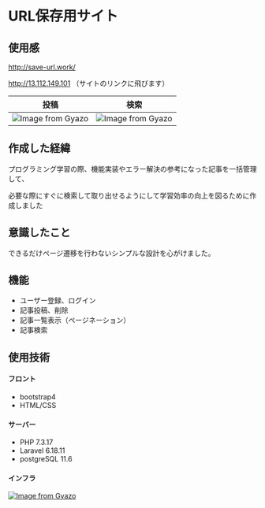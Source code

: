 # URL保存用サイト

## 使用感

http://save-url.work/          

http://13.112.149.101 （サイトのリンクに飛びます）

|投稿|検索|
|---|---|
|![Image from Gyazo](https://i.gyazo.com/0dfdc5b3fd70ef8c6ccb6a7b09d11723.gif)|![Image from Gyazo](https://i.gyazo.com/61e6c3c31a359656b6df0c9a69192f37.gif)

## 作成した経緯


プログラミング学習の際、機能実装やエラー解決の参考になった記事を一括管理して、

必要な際にすぐに検索して取り出せるようにして学習効率の向上を図るために作成しました


## 意識したこと
できるだけページ遷移を行わないシンプルな設計を心がけました。

## 機能

- ユーザー登録、ログイン
- 記事投稿、削除
- 記事一覧表示（ページネーション）
- 記事検索

## 使用技術

#### フロント
- bootstrap4
- HTML/CSS

#### サーバー
- PHP 7.3.17
- Laravel 6.18.11
- postgreSQL 11.6

#### インフラ

[![Image from Gyazo](https://i.gyazo.com/3a5bc34430e7f8da0fd5e698585be81d.png)](https://gyazo.com/3a5bc34430e7f8da0fd5e698585be81d)
